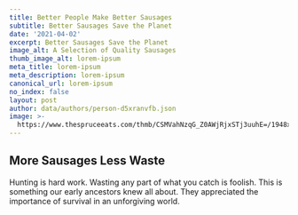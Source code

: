 ```yaml
---
title: Better People Make Better Sausages
subtitle: Better Sausages Save the Planet
date: '2021-04-02'
excerpt: Better Sausages Save the Planet
image_alt: A Selection of Quality Sausages
thumb_image_alt: lorem-ipsum
meta_title: lorem-ipsum
meta_description: lorem-ipsum
canonical_url: lorem-ipsum
no_index: false
layout: post
author: data/authors/person-d5xranvfb.json
image: >-
  https://www.thespruceeats.com/thmb/CSMVahNzqG_Z0AWjRjxSTj3uuhE=/1948x1096/smart/filters:no_upscale()/John-Anthony-Rizzo-5746f0703df78c6bb077d243.jpg
---
```

## More Sausages Less Waste

Hunting is hard work. Wasting any part of what you catch is foolish.  This is something our early ancestors knew all about. They appreciated the importance of survival in an unforgiving world.
